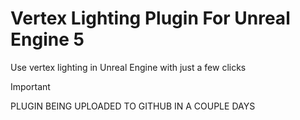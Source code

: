 # Vertex Lighting Plugin For Unreal Engine 5
Use vertex lighting in Unreal Engine with just a few clicks

> [!IMPORTANT] 
> PLUGIN BEING UPLOADED TO GITHUB IN A COUPLE DAYS

